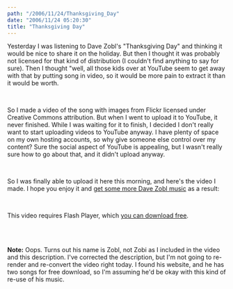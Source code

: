 ```yaml
---
path: "/2006/11/24/Thanksgiving_Day" 
date: "2006/11/24 05:20:30" 
title: "Thanksgiving Day" 
---
```

<p>Yesterday I was listening to Dave Zobl's "Thanksgiving Day" and thinking it would be nice to share it on the holiday. But then I thought it was probably not licensed for that kind of distribution (I couldn't find anything to say for sure). Then I thought "well, all those kids over at YouTube seem to get away with that by putting song in video, so it would be more pain to extract it than it would be worth.</p><br><p>So I made a video of the song with images from Flickr licensed under Creative Commons attribution. But when I went to upload it to YouTube, it never finished. While I was waiting for it to finish, I decided I don't really want to start uploading videos to YouTube anyway. I have plenty of space on my own hosting accounts, so why give someone else control over my content? Sure the social aspect of YouTube is appealing, but I wasn't really sure how to go about that, and it didn't upload anyway.</p><br><p>So I was finally able to upload it here this morning, and here's the video I made. I hope you enjoy it and <a href="http://www.zobl.com/">get some more Dave Zobl music</a> as a result:</p><br><p id="thanksgiving-day-flv">This video requires Flash Player, which <a href="http://www.macromedia.com/go/getflashplayer">you can download free</a>.</p><br><script type="text/javascript"><br>	var FO = { 	movie:"/video/flvplayer.swf",width:"480",height:"360",majorversion:"7",build:"0",bgcolor:"#FFFFFF",flashvars:"file=/video/thanksgiving_day.flv" };<br>	UFO.create(FO, "thanksgiving-day-flv");<br></script><br><p><strong>Note:</strong> Oops. Turns out his name is Zobl, not Zobi as I included in the video and this description. I've corrected the description, but I'm not going to re-render and re-convert the video right today. I found his website, and he has two songs for free download, so I'm assuming he'd be okay with this kind of re-use of his music.</p>